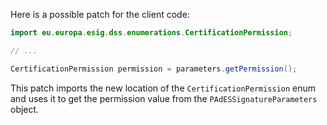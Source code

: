 Here is a possible patch for the client code:

```java
import eu.europa.esig.dss.enumerations.CertificationPermission;

// ...

CertificationPermission permission = parameters.getPermission();
```

This patch imports the new location of the `CertificationPermission` enum and uses it to get the permission value from the `PAdESSignatureParameters` object.